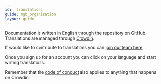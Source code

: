 ```yaml
---
id:  translations
guide: mgb_organization
layout: guide
---
```


Documentation is written in English through the repository on GitHub.
Translations are managed through [Crowdin](https://crowdin.com/).

If would like to contribute to translations you can
[join our team here](http://mgbcorporate.wordpress.com/)

Once you sign up for an account you can click on your language and start
writing translations.

Remember that the [code of conduct]({{url_base}}/org/code-of-conduct) also
applies to anything that happens on Crowdin.
